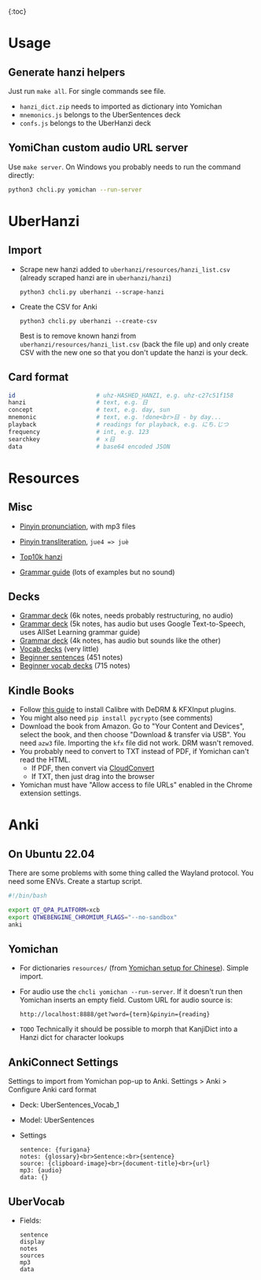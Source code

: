 {:toc}

# Usage



## Generate hanzi helpers

Just run `make all`. For single commands see file.

- `hanzi_dict.zip` needs to imported as dictionary into Yomichan
- `mnemonics.js` belongs to the UberSentences deck
- `confs.js` belongs to the UberHanzi deck



## YomiChan custom audio URL server

Use `make server`. On Windows you probably needs to run the command directly:

```bash
python3 chcli.py yomichan --run-server
```



# UberHanzi



## Import

- Scrape new hanzi added to `uberhanzi/resources/hanzi_list.csv` (already scraped hanzi are in `uberhanzi/hanzi`)

  ```
  python3 chcli.py uberhanzi --scrape-hanzi
  ```

- Create the CSV for Anki

  ```
  python3 chcli.py uberhanzi --create-csv
  ```

  Best is to remove known hanzi from `uberhanzi/resources/hanzi_list.csv` (back the file up) and only create CSV with the new one so that you don't update the hanzi is your deck.



## Card format

```bash
id						 # uhz-HASHED_HANZI, e.g. uhz-c27c51f158
hanzi					 # text, e.g. 日										
concept					 # text, e.g. day, sun
mnemonic 				 # text, e.g. !done<br>日 - by day...	
playback 				 # readings for playback, e.g. にち.じつ
frequency				 # int, e.g. 123
searchkey				 # ｘ日
data					 # base64 encoded JSON
```



# Resources



## Misc

- [Pinyin pronunciation](https://chinese.yabla.com/chinese-pinyin-chart.php), with mp3 files

- [Pinyin transliteration](https://mandarintools.com/pychart.html), `jue4 => juè`

- [Top10k hanzi](https://lingua.mtsu.edu/chinese-computing/statistics/char/list.php?Which=MO)

- [Grammar guide](https://resources.allsetlearning.com/chinese/grammar/Grammar_points_by_level) (lots of examples but no sound)

  



## Decks

- [Grammar deck](https://ankiweb.net/shared/info/782551504) (6k notes, needs probably restructuring, no audio) 
- [Grammar deck](https://ankiweb.net/shared/info/797518833) (5k notes, has audio but uses Google Text-to-Speech, uses AllSet Learning grammar guide)
- [Grammar deck](https://ankiweb.net/shared/info/1549870487) (4k notes, has audio but sounds like the other)
- [Vocab decks](https://ankiweb.net/shared/decks/chinese%20vocab) (very little)
- [Beginner sentences](https://ankiweb.net/shared/info/1578796058) (451 notes)
- [Beginner vocab decks](https://ankiweb.net/shared/info/1322310186) (715 notes)



## Kindle Books

- Follow [this guide](https://www.cloudwards.net/remove-drm-from-kindle-books/) to install Calibre with DeDRM & KFXInput plugins.
- You might also need `pip install pycrypto` (see comments)
- Download the book from Amazon. Go to "Your Content and Devices", select the book, and then choose "Download & transfer via USB". You need `azw3` file. Importing the `kfx` file did not work. DRM wasn't removed.
- You probably need to convert to TXT instead of PDF, if Yomichan can't read the HTML.
  - If PDF, then convert via [CloudConvert](https://cloudconvert.com/pdf-to-html)
  - If TXT, then just drag into the browser
- Yomichan must have "Allow access to file URLs" enabled in the Chrome extension settings.



# Anki

## On Ubuntu 22.04

There are some problems with some thing called the Wayland protocol. You need some ENVs. Create a startup script.

```bash
#!/bin/bash

export QT_QPA_PLATFORM=xcb
export QTWEBENGINE_CHROMIUM_FLAGS="--no-sandbox"
anki
```



## Yomichan 

- For dictionaries `resources/` (from [Yomichan setup for Chinese](https://gist.github.com/shoui520/25460fd2e9fb194d3e5152fa2ce42ca2)). Simple import.

- For audio use the `chcli yomichan --run-server`. If it doesn't run then Yomichan inserts an empty field. Custom URL for audio source is:

  ```
  http://localhost:8888/get?word={term}&pinyin={reading}
  ```

- `TODO` Technically it should be possible to morph that KanjiDict into a Hanzi dict for character lookups



## AnkiConnect Settings

Settings to import from Yomichan pop-up to Anki. Settings > Anki > Configure Anki card format

- Deck: UberSentences_Vocab_1

- Model: UberSentences

- Settings

  ```
  sentence: {furigana}
  notes: {glossary}<br>Sentence:<br>{sentence}
  source: {clipboard-image}<br>{document-title}<br>{url}
  mp3: {audio}
  data: {}
  ```

  

## UberVocab

- Fields:

  ```
  sentence
  display
  notes
  sources
  mp3
  data
  ```

  
